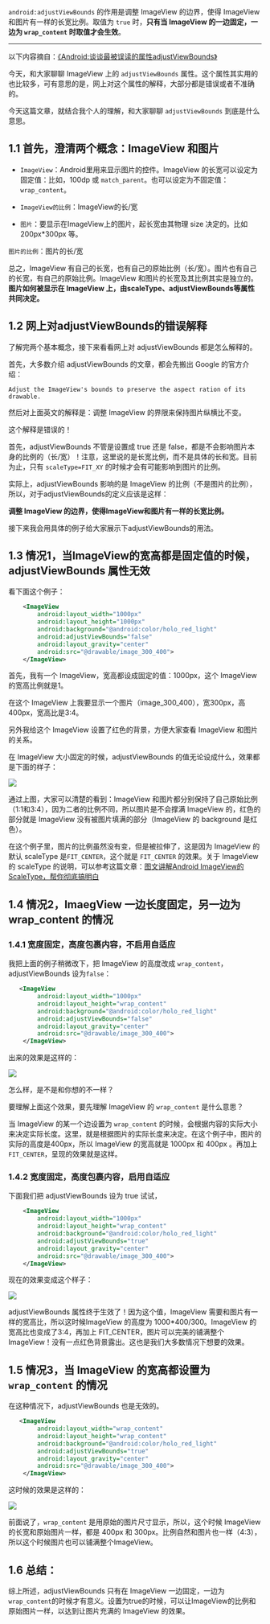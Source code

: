 `android:adjustViewBounds` 的作用是调整 ImageView 的边界，使得 ImageView 和图片有一样的长宽比例。取值为 `true` 时，**只有当 ImageView 的一边固定，一边为 `wrap_content` 时取值才会生效**。

---

以下内容摘自：[《Android:谈谈最被误读的属性adjustViewBounds》](https://www.jianshu.com/p/49f8d5e5965b?utm_campaign=haruki)

今天，和大家聊聊 ImageView 上的 `adjustViewBounds` 属性。这个属性其实用的也比较多，可有意思的是，网上对这个属性的解释，大部分都是错误或者不准确的。

今天这篇文章，就结合我个人的理解，和大家聊聊 `adjustViewBounds` 到底是什么意思。

## 1.1 首先，澄清两个概念：ImageView 和图片

* `ImageView`：Android里用来显示图片的控件。ImageView 的长宽可以设定为固定值：比如，100dp 或 `match_parent`。也可以设定为不固定值：`wrap_content`。

* `ImageView的比例`：ImageView的长/宽

* `图片`：要显示在ImageView上的图片，起长宽由其物理 size 决定的。比如 200px*300px 等。

`图片的比例`：图片的长/宽

总之，ImageView 有自己的长宽，也有自己的原始比例（长/宽）。图片也有自己的长宽，有自己的原始比例。ImageView 和图片的长宽及其比例其实是独立的。**图片如何被显示在 ImageView 上，由scaleType、adjustViewBounds等属性共同决定。**

## 1.2 网上对adjustViewBounds的错误解释

了解完两个基本概念，接下来看看网上对 adjustViewBounds 都是怎么解释的。

首先，大多数介绍 adjustViewBounds 的文章，都会先搬出 Google 的官方介绍：

```
Adjust the ImageView's bounds to preserve the aspect ration of its drawable.
```

然后对上面英文的解释是：调整 ImageView 的界限来保持图片纵横比不变。

这个解释是错误的！

首先，adjustViewBounds 不管是设置成 true 还是 false，都是不会影响图片本身的比例的（长/宽）！注意，这里说的是长宽比例，而不是具体的长和宽。目前为止，只有 `scaleType=FIT_XY` 的时候才会有可能影响到图片的比例。

实际上，adjustViewBounds 影响的是 ImageView 的比例（不是图片的比例），所以，对于adjustViewBounds的定义应该是这样：

**调整 ImageView 的边界，使得ImageView和图片有一样的长宽比例。**

接下来我会用具体的例子给大家展示下adjustViewBounds的用法。

## 1.3 情况1，当ImageView的宽高都是固定值的时候，adjustViewBounds 属性无效

看下面这个例子：

```xml
    <ImageView
        android:layout_width="1000px"
        android:layout_height="1000px"
        android:background="@android:color/holo_red_light"
        android:adjustViewBounds="false"
        android:layout_gravity="center"
        android:src="@drawable/image_300_400">
    </ImageView>
```

首先，我有一个 ImageView，宽高都设成固定的值：1000px，这个 ImageView 的宽高比例就是1。

在这个 ImageView 上我要显示一个图片（image_300_400），宽300px，高400px，宽高比是3:4。

另外我给这个 ImageView 设置了红色的背景，方便大家查看 ImageView 和图片的关系。

在 ImageView 大小固定的时候，adjustViewBounds 的值无论设成什么，效果都是下面的样子：

![](pics/1-1-ImageView大小固定的情况.png)

通过上图，大家可以清楚的看到：ImageView 和图片都分别保持了自己原始比例（1:1和3:4），因为二者的比例不同，所以图片是不会撑满 ImageView 的，红色的部分就是 ImageView 没有被图片填满的部分（ImageView 的 background 是红色）。

在这个例子里，图片的比例虽然没有变，但是被拉伸了，这是因为 ImageView 的默认 scaleType 是`FIT_CENTER`，这个就是 `FIT_CENTER` 的效果。关于 ImageView 的 scaleType 的说明，可以参考这篇文章：[图文讲解Android ImageView的ScaleType，帮你彻底搞明白](https://www.jianshu.com/p/c0bfa575d163)

## 1.4 情况2，ImaegView 一边长度固定，另一边为 wrap_content 的情况


### 1.4.1 宽度固定，高度包裹内容，不启用自适应

我把上面的例子稍微改下，把 ImageView 的高度改成 `wrap_content`，adjustViewBounds 设为`false`：

```xml
   <ImageView
        android:layout_width="1000px"
        android:layout_height="wrap_content"
        android:background="@android:color/holo_red_light"
        android:adjustViewBounds="false"
        android:layout_gravity="center"
        android:src="@drawable/image_300_400">
    </ImageView>
```

出来的效果是这样的：

![](pics/1-2-宽度固定高度wrapcontent.png)

怎么样，是不是和你想的不一样？

要理解上面这个效果，要先理解 ImageView 的 `wrap_content` 是什么意思？

当 ImageView 的某一个边设置为 `wrap_content` 的时候，会根据内容的实际大小来决定实际长度。这里，就是根据图片的实际长度来决定。在这个例子中，图片的实际的高度是400px，所以 ImageView 的宽高就是 1000px 和 400px 。再加上 `FIT_CENTER`，呈现的效果就是这样。


### 1.4.2 宽度固定，高度包裹内容，启用自适应

下面我们把 adjustViewBounds 设为 true 试试，

```xml
    <ImageView
        android:layout_width="1000px"
        android:layout_height="wrap_content"
        android:background="@android:color/holo_red_light"
        android:adjustViewBounds="true"
        android:layout_gravity="center"
        android:src="@drawable/image_300_400">
    </ImageView>
```
    
现在的效果变成这个样子：

![](pics/1-3-宽度固定高度自适应启用iv边界自适应.png)

adjustViewBounds 属性终于生效了！因为这个值，ImageView 需要和图片有一样的宽高比，所以这时候ImageView 的高度为 1000*400/300。ImageView 的宽高比也变成了3:4，再加上 FIT_CENTER，图片可以完美的铺满整个 ImageView！没有一点红色背景露出。这也是我们大多数情况下想要的效果。

## 1.5 情况3，当 ImageView 的宽高都设置为 `wrap_content` 的情况

在这种情况下，adjustViewBounds 也是无效的。

```xml
   <ImageView
        android:layout_width="wrap_content"
        android:layout_height="wrap_content"
        android:background="@android:color/holo_red_light"
        android:adjustViewBounds="true"
        android:layout_gravity="center"
        android:src="@drawable/image_300_400">
    </ImageView>
```
    
这时候的效果是这样的：

![](pics/1-4-宽高都包裹内容自适应无法生效.png)

前面说了，`wrap_content` 是用原始的图片尺寸显示，所以，这个时候 ImageView 的长宽和原始图片一样，都是 400px 和 300px。比例自然和图片也一样（4:3），所以这个时候图片也可以铺满整个ImageView。

## 1.6 总结：

综上所述，adjustViewBounds 只有在 ImageView 一边固定，一边为 `wrap_content`的时候才有意义。设置为true的时候，可以让ImageView的比例和原始图片一样，以达到让图片充满的 ImageView 的效果。
